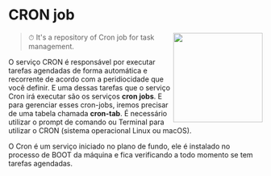 # CRON job
<img src="https://user-images.githubusercontent.com/61624336/234996362-0217ee9a-b372-4567-b770-28a6a9102c1f.png" height="177" align="right">

> ⏱ It's a repository of Cron job for task management.

O serviço CRON é responsável por executar tarefas agendadas de forma automática e recorrente de acordo com a peridiocidade que você definir. E uma dessas tarefas que o serviço Cron irá executar são os serviços **cron jobs**. E para gerenciar esses cron-jobs, iremos precisar de uma tabela chamada **cron-tab**. É necessário utilizar o prompt de comando ou Terminal para utilizar o CRON (sistema operacional Linux ou macOS).

O Cron é um serviço iniciado no plano de fundo, ele é instalado no processo de BOOT da máquina e fica verificando a todo momento se tem tarefas agendadas.
